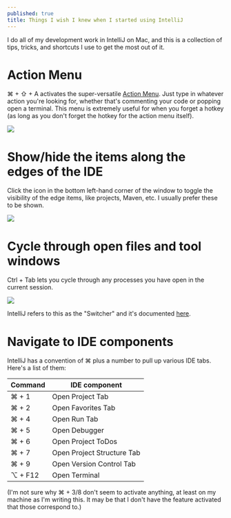 ```yaml
---
published: true
title: Things I wish I knew when I started using IntelliJ
---
```

I do all of my development work in IntelliJ on Mac, and this is a collection of tips, tricks, and shortcuts I use to get the most out of it.

# Action Menu

⌘ + ⇧ + A activates the super-versatile [Action Menu](https://www.jetbrains.com/help/idea/navigating-to-action.html). Just type in whatever action you're looking for, whether that's commenting your code or popping open a terminal. This menu is extremely useful for when you forget a hotkey (as long as you don't forget the hotkey for the action menu itself).

![]({{site.cdn_path}}/2017/09/25/actionMenu.gif)

# Show/hide the items along the edges of the IDE

Click the icon in the bottom left-hand corner of the window to toggle the visibility of the edge items, like projects, Maven, etc. I usually prefer these to be shown.

![]({{site.cdn_path}}/2017/09/25/showHide.gif)

# Cycle through open files and tool windows

Ctrl + Tab lets you cycle through any processes you have open in the current session.

![]({{site.cdn_path}}/2017/09/25/tabCycle.gif)

IntelliJ refers to this as the "Switcher" and it's documented [here](https://www.jetbrains.com/help/idea/navigating-between-open-files-and-tool-windows.html).

# Navigate to IDE components

IntelliJ has a convention of ⌘ plus a number to pull up various IDE tabs. Here's a list of them:

| Command | IDE component |
|---|---|
| ⌘ + 1 | Open Project Tab |
| ⌘ + 2 | Open Favorites Tab |
| ⌘ + 4 | Open Run Tab |
| ⌘ + 5 | Open Debugger |
| ⌘ + 6 | Open Project ToDos |
| ⌘ + 7 | Open Project Structure Tab |
| ⌘ + 9 | Open Version Control Tab |
| ⌥ + F12 | Open Terminal |

(I'm not sure why ⌘ + 3/8 don't seem to activate anything, at least on my machine as I'm writing this. It may be that I don't have the feature activated that those correspond to.)
